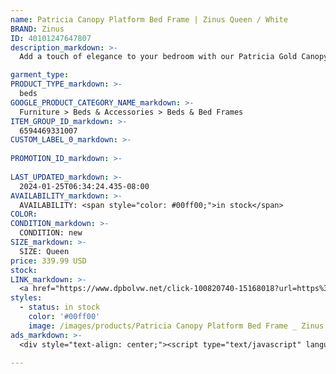 ```yaml
---
name: Patricia Canopy Platform Bed Frame | Zinus Queen / White
BRAND: Zinus
ID: 40101247647807
description_markdown: >-
  Add a touch of elegance to your bedroom with our Patricia Gold Canopy Bed - without costing you an arm and a leg. This platform bed frame will stand out and be the centerpiece of your room with it’s beautiful gold color, combining old-school glamour aesthetics with a modern structure. Sturdy and well refined, this tall platform bed features a thick steel canopy frame with a matte gold finish that brightens any room with ease.

garment_type:
PRODUCT_TYPE_markdown: >-
  beds
GOOGLE_PRODUCT_CATEGORY_NAME_markdown: >-
  Furniture > Beds & Accessories > Beds & Bed Frames
ITEM_GROUP_ID_markdown: >-
  6594469331007
CUSTOM_LABEL_0_markdown: >-
  
PROMOTION_ID_markdown: >-
  
LAST_UPDATED_markdown: >-
  2024-01-25T06:34:24.435-08:00
AVAILABILITY_markdown: >-
  AVAILABILITY: <span style="color: #00ff00;">in stock</span>
COLOR:
CONDITION_markdown: >-
  CONDITION: new
SIZE_markdown: >-
  SIZE: Queen
price: 339.99 USD
stock: 
LINK_markdown: >-
  <a href="https://www.dpbolvw.net/click-100820740-15168018?url=https%3A%2F%2Fwww.zinus.com%2Fproducts%2Fpatricia-gold-metal-canopy-platform-bed-frame%3Fvariant%3D40101247647807" target="_blank" style="display: inline-block; padding: 10px 20px; font-size: 16px; text-align: center; text-decoration: none; cursor: pointer; border: 1px solid #3498db; color: #3498db; background-color: #fff; border-radius: 5px; transition: background-color 0.3s;">Go to Product</a>
styles:
  - status: in stock
    color: '#00ff00'
    image: /images/products/Patricia Canopy Platform Bed Frame _ Zinus Queen _ White/ZINUSPatriciaBlackMetalCanopyPlatformBedFrame.jpg
ads_markdown: >-
  <div style="text-align: center;"><script type="text/javascript" language="javascript" src="https://www.kqzyfj.com/placeholder-53972243?target=_top&mouseover=N"></script></div>

---
```

